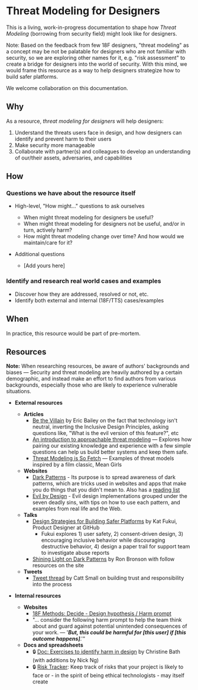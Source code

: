 # Threat Modeling for Designers

This is a living, work-in-progress documentation to shape how _Threat Modeling_ (borrowing from security field) might look like for designers. 

Note: Based on the feedback from few 18F designers, "threat modeling" as a concept may be not be palatable for designers who are not familiar with security, so we are exploring other names for it, e.g. "risk assessment" to create a bridge for designers into the world of security. With this mind, we would frame this resource as a way to help designers strategize how to build safer platforms.

We welcome collaboration on this documentation.

## Why

As a resource, _threat modeling for designers_ will help designers:

1. Understand the threats users face in design, and how designers can identify and prevent harm to their users
2. Make security more manageable
3. Collaborate with partner(s) and colleagues to develop an understanding of our/their assets, adversaries, and capabilities

## How

### Questions we have about the resource itself

- High-level, "How might..." questions to ask ourselves
  - When might threat modeling for designers be useful?
  - When might threat modeling for designers not be useful, and/or in turn, actively harm?
  - How might threat modeling change over time? And how would we maintain/care for it?

- Additional questions
  - [Add yours here]

### Identify and research real world cases and examples

- Discover how they are addressed, resolved or not, etc.
- Identify both external and internal (18F/TTS) cases/examples

## When

In practice, this resource would be part of pre-mortem.

## Resources

**Note:** When researching resources, be aware of authors' backgrounds and biases — Security and threat modeling are heavily authored by a certain demographic, and instead make an effort to find authors from various backgrounds, especially those who are likely to experience vulnerable situations.

- **External resources**
  - **Articles**
    - [Be the Villain](https://24ways.org/2018/be-the-villain/) by Eric Bailey on the fact that technology isn't neutral, inverting the Inclusive Design Principles, asking questions like, "What is the evil version of this feature?", etc
    - [An introduction to approachable threat modeling](https://increment.com/security/approachable-threat-modeling/) — Explores how pairing our existing knowledge and experience with a few simple questions can help us build better systems and keep them safe.
    - [Threat Modeling is So Fetch](https://medium.com/@securityblanket/threat-modeling-is-so-fetch-1c96b7123444) — Examples of threat models inspired by a film classic, Mean Girls
  - **Websites**
    - [Dark Patterns](https://www.darkpatterns.org/) - Its purpose is to spread awareness of dark patterns, which are tricks used in websites and apps that make you do things that you didn't mean to. Also has a [reading list](https://www.darkpatterns.org/reading-list)
    - [Evil by Design](https://evilbydesign.info/) - Evil design implementations grouped under the seven deadly sins, with tips on how to use each pattern, and examples from real life and the Web. 
  - **Talks**
    - [Design Strategies for Building Safer Platforms](https://www.infoq.com/presentations/strategies-safer-platforms/) by Kat Fukui, Product Designer at GitHub
      - Fukui explores 1) user safety, 2) consent-driven design, 3) encouraging inclusive behavior while discouraging destructive behavior, 4) design a paper trail for support team to investigate abuse reports
    - [Shining Light on Dark Patterns](https://drunkenux.com/podcast/dux41/) by Ron Bronson with follow resources on the site
  - **Tweets** 
    - [Tweet thread](https://twitter.com/cattsmall/status/1176653824460775424) by Catt Small on building trust and responsibility into the process 

- **Internal resources**
  - **Websites**
    - [18F Methods: Decide - Design hypothesis / Harm prompt](https://methods.18f.gov/decide/design-hypothesis/) 
    - "... consider the following harm prompt to help the team think about and guard against potential unintended consequences of your work. — '**_But, this could be harmful for [this user] if [this outcome happens]_**.'"
  - **Docs and spreadsheets**
    - 🔒 [Doc: Exercises to identify harm in design](https://docs.google.com/document/d/14WP93iljyATBJOBVtpQGcYDoz_oLVmARW_j4-3qPvMM/) by Christine Bath (with additions by Nick Ng)
    - 🔒 [Risk Tracker](https://docs.google.com/spreadsheets/d/1vdCD4fUdauwdm_Ru17qxPm09820lXHfRcKBroNTUs84/edit#gid=0): Keep track of risks that your project is likely to face or - in the spirit of being ethical technologists - may itself create
